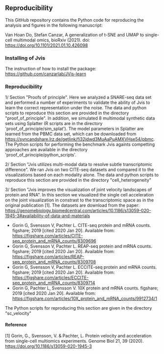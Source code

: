 ## Reproducibility


This GitHub repository contains the Python code for reproducing the analysis and figures in the following manuscript:

Van Hoan Do, Stefan Canzar, A generalization of t-SNE and UMAP to single-cell multimodal omics, bioRxiv (2021). doi: https://doi.org/10.1101/2021.01.10.426098


### Installing of Jvis

The instruction of how to install the package:
https://github.com/canzarlab/JVis-learn

### Reproducibility

1/ Section "Proofs of principle". Here we analyzed a SNARE-seq data set and performed a number of experiments to validate the ability of Jvis to learn the correct representation under the noise. The data and python scripts to reproduce this section are provided in the directory "proof_of_principle". In addition, we simulated 8 multimodal synthetic data sets using Splatter (R scripts are in the directory 'proof_of_principle/sim_splat'). The model parameters in Splatter are learned from the PBMC data set, which can be downloaded from https://syncandshare.lrz.de/getlink/fi32jdwd3MuAaPuAMXVHse54/pbmc. The Python scripts for performing the benchmark Jvis againts competting approaches are available in the directory 'proof_of_principle/python_scripts'.

2/ Section "Jvis utilizes multi-modal data to resolve subtle transcriptomic difference". We ran Jvis on two CITE-seq datasets and compared it to the visualizations based on each modality alone. The data and python scripts to reproduce this section are provided in the directory "cell_heterogeneity"

3/ Section "Jvis improves the visualization of joint velocity landscapes of protein and RNA". In this section we visualized the single cell acceleration on the joint visualization in constrast to the transcriptomic space as in the original publication [1]. The datasets are download from the paper:
https://genomebiology.biomedcentral.com/articles/10.1186/s13059-020-1945-3#availability-of-data-and-materials
* Gorin G, Svensson V, Pachter L. CITE-seq protein and mRNA counts. figshare; 2019 [cited 2020 Jan 20]. Available from: https://figshare.com/articles/CITE-seq_protein_and_mRNA_counts/8309696
* Gorin G, Svensson V, Pachter L. REAP-seq protein and mRNA counts. figshare; 2019 [cited 2020 Jan 20]. Available from: https://figshare.com/articles/REAP-seq_protein_and_mRNA_counts/8309708
* Gorin G, Svensson V, Pachter L. ECCITE-seq protein and mRNA counts. figshare; 2019 [cited 2020 Jan 20]. Available from: https://figshare.com/articles/ECCITE-seq_protein_and_mRNA_counts/8309714
* Gorin G, Pachter L, Svensson V. 10X protein and mRNA counts. figshare; 2019 [cited 2020 Jan 20]. Available from: https://figshare.com/articles/10X_protein_and_mRNA_counts/9912734/1

The Python scripts for reproducing this section are given in the directory "sc_velocity"

#### Reference
[1] Gorin, G., Svensson, V. & Pachter, L. Protein velocity and acceleration from single-cell multiomics experiments. Genome Biol 21, 39 (2020). https://doi.org/10.1186/s13059-020-1945-3


